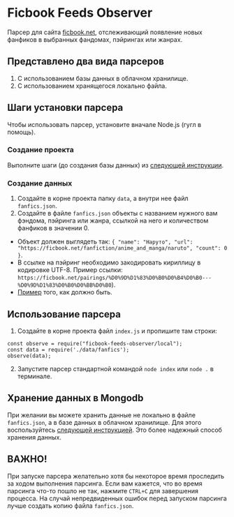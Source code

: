 # Ficbook Feeds Observer

Парсер для сайта [ficbook.net](https://ficbook.net), отслеживающий появление новых фанфиков в выбранных фандомах,
пэйрингах или жанрах.

## Представлено два вида парсеров

1) С использованием базы данных в облачном хранилище.
2) С использованием хранящегося локально файла.

## Шаги установки парсера

Чтобы использовать парсер, установите вначале Node.js (гугл в помощь).

### Создание проекта

Выполните шаги (до создания базы данных) из [следующей инструкции](../README.md).

### Создание данных

1. Создайте в корне проекта папку `data`, а внутри нее файл `fanfics.json`.
3. Создайте в файле `fanfics.json` объекты с названием нужного вам фэндома, пэйринга или жанра, ссылкой на него и
   количеством
   фанфиков в значении 0.

* Объект должен выглядеть
  так: `{ "name": "Наруто", "url": "https://ficbook.net/fanfiction/anime_and_manga/naruto", "count": 0 }`.
* В ссылке на пэйринг необходимо закодировать кириллицу в кодировке UTF-8. Пример ссылки:
  `https://ficbook.net/pairings/%D0%9D%D1%83%D0%B0%D0%B4%D0%B0---%D0%9D%D1%83%D0%B0%D0%BB%D0%B0`).
* [Пример](example.json) того, как должно быть.

## Использование парсера

1. Создайте в корне проекта файл `index.js` и пропишите там строки:

```
const observe = require("ficbook-feeds-observer/local");
const data = require('./data/fanfics');
observe(data);
```

2. Запустите парсер стандартной командой `node index` или `node .` в терминале.

## Хранение данных в Mongodb

При желании вы можете хранить данные не локально в файле `fanfics.json`, а в базе данных в облачном хранилище.
Для этого воспользуйтесь [следующей инструкцией](../README.md). Это более надежный способ хранения данных.

## ВАЖНО!

При запуске парсера желательно хотя бы некоторое время проследить за ходом выполнения парсинга. Если вам кажется, что во
время парсинга что-то пошло не так, нажмите `CTRL+C` для завершения процесса.
На случай непредвиденных ошибок перед запуском парсинга лучше создать копию файла `fanfics.json`.
